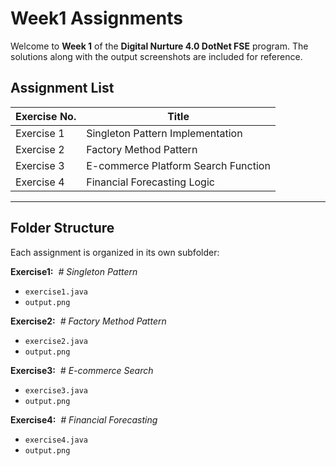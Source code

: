 # Week1 Assignments

Welcome to **Week 1** of the **Digital Nurture 4.0 DotNet FSE** program.
The solutions along with the output screenshots are included for reference.

## Assignment List

| Exercise No. | Title                                      |
|--------------|--------------------------------------------|
| Exercise 1   | Singleton Pattern Implementation           |
| Exercise 2   | Factory Method Pattern                     |
| Exercise 3   | E-commerce Platform Search Function        |
| Exercise 4   | Financial Forecasting Logic                | 
---

## Folder Structure

Each assignment is organized in its own subfolder:

**Exercise1:**  _# Singleton Pattern_  
- `exercise1.java`  
- `output.png`

**Exercise2:**  _# Factory Method Pattern_  
- `exercise2.java`  
- `output.png`

**Exercise3:**  _# E-commerce Search_  
- `exercise3.java`  
- `output.png`

**Exercise4:**  _# Financial Forecasting_  
- `exercise4.java`  
- `output.png`
